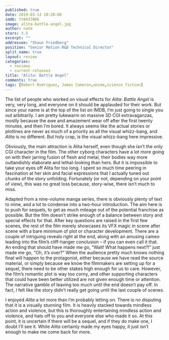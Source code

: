 ```yaml
---
published: true
date: 2019-03-13 10:20:00
imdb: tt0437086
image: alita-battle-angel.jpg
author: natm
stars: 3.5
excerpt: ""
addressee: "Shaun Friedberg"
position: "Senior Motion R&D Technical Director"
split_name: true
layout: review
categories: 
  - reviews
  - current-releases
title: "Alita: Battle Angel"
comments: true
tags: [Robert Rodriguez, James Cameron,anime,science fiction]
---
```

The list of people who worked on visual effects for _Alita: Battle Angel_ is very, very long, and everyone on it should be applauded for their work. But since your name is at the top of the list on IMDB, I’m just going to single you out arbitrarily. I am pretty lukewarm on massive 3D CGI extravaganzas, mostly because the awe and amazement wear off after the first twenty minutes, and then I’m bored. It always seems like the actual stories or plotlines are never as much of a priority as all the visual whizz-bang, and _Alita_ is no different. But holy crap, is the visual whizz-bang here impressive. 

Obviously, the main attraction is Alita herself, even though she isn’t the only CGI character in the film. The other cyborg characters have a lot more going on with their jarring fusion of flesh and metal, their bodies way more outlandishly elaborate and lethal-looking than hers. But it is impossible to take your eyes off Alita for too long. I spent so much time peering in fascination at her skin and facial expressions that I actually tuned out chunks of the story unfolding. Fortunately (or not, depending on your point of view), this was no great loss because, story-wise, there isn’t much to miss. 

Adapted from a nine-volume manga series, there is obviously plenty of text to mine, and a lot to condense into a two-hour introduction. The aim here is to push for sequels, to get as much mileage out of the potential franchise as possible. But the film doesn’t strike enough of a balance between story and special effects for that.  After key questions are raised in the first few scenes, the rest of the film merely showcases its VFX magic in scene after scene with a bare minimum of plot or character development. There are a couple of intriguing reveals right at the end, along with an amusing cameo leading into the film’s cliff-hanger conclusion – if you can even call it that. An ending that should have made me go, “Wait! What happens next?!” just made me go, “Oh, it’s over?” When the audience pretty much knows nothing final will happen to the protagonist, either because we have read the source material, or simply because we know the filmmakers are setting up for a sequel, there need to be other stakes high enough for us to care. However, the film’s romantic plot is way too corny, and other supporting characters that could have been better utilized are not given enough time or attention. The narrative gamble of leaving too much until the end doesn’t pay off. In fact, I felt like the story didn’t really get going until the last couple of scenes. 

I enjoyed _Alita_ a lot more than I’m probably letting on. There is no disputing that it is a visually stunning film. It is heavily stacked towards mindless action and violence, but this is thoroughly entertaining mindless action and violence, and hats off to you and everyone else who made it so. At this point, it is uncertain if there will be a sequel, and if they do make one, I doubt I’ll see it. While _Alita_ certainly made my eyes happy, it just isn’t enough to make me come back for more. 